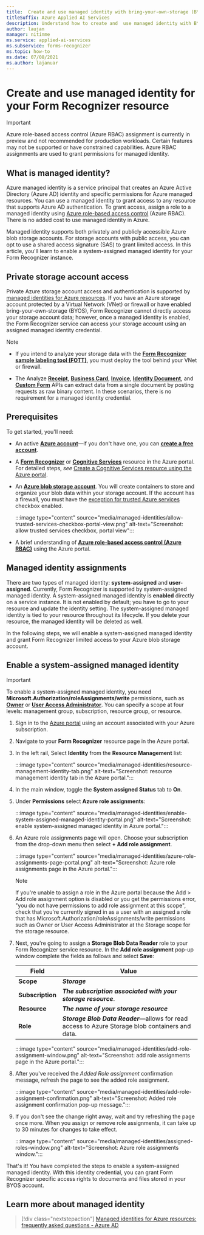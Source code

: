 ```yaml
---
title:  Create and use managed identity with bring-your-own-storage (BYOS) 
titleSuffix: Azure Applied AI Services
description: Understand how to create and  use managed identity with BYOS accounts
author: laujan
manager: nitinme
ms.service: applied-ai-services
ms.subservice: forms-recognizer
ms.topic: how-to
ms.date: 07/08/2021
ms.author: lajanuar
---
```


# Create and use managed identity for your Form Recognizer resource

> [!IMPORTANT]
> Azure role-based access control (Azure RBAC) assignment is currently in preview and not recommended for production workloads. Certain features may not be supported or have constrained capabilities. Azure RBAC assignments are used to grant permissions for managed identity.

## What is managed identity?

Azure managed identity is a service principal that creates an Azure Active Directory (Azure AD) identity and specific permissions for Azure managed resources. You can use a managed identity to grant access to any resource that supports Azure AD authentication. To grant access, assign a role to a managed identity using [Azure role-based access control](../../role-based-access-control/overview.md) (Azure RBAC).  There is no added cost to use managed identity in Azure.

Managed identity supports both privately and publicly accessible Azure blob storage accounts.  For storage accounts with public access, you can opt to use a shared access signature (SAS) to grant limited access.   In this article, you'll learn to enable a system-assigned managed identity for your Form Recognizer instance.

## Private storage account access

 Private Azure storage account access and authentication is supported by [managed identities for Azure resources](../../active-directory/managed-identities-azure-resources/overview.md). If you have an Azure storage account protected by a Virtual Network (VNet) or firewall or have enabled bring-your-own-storage (BYOS), Form Recognizer cannot directly access your storage account data; however, once a managed identity is enabled, the Form Recognizer service can access your storage account using an assigned managed identity credential.

> [!NOTE]
>
> * If you intend to analyze your storage data with the [**Form Recognizer sample labeling tool (FOTT)**](https://fott-2-1.azurewebsites.net/), you must deploy the tool behind your VNet or firewall.
>
> * The  Analyze [**Receipt**](https://westus.dev.cognitive.microsoft.com/docs/services/form-recognizer-api-v2-1/operations/AnalyzeReceiptAsync), [**Business Card**](https://westus.dev.cognitive.microsoft.com/docs/services/form-recognizer-api-v2-1/operations/AnalyzeBusinessCardAsync), [**Invoice**](https://westus.dev.cognitive.microsoft.com/docs/services/form-recognizer-api-v2-1/operations/5ed8c9843c2794cbb1a96291), [**Identity Document**](https://westus.dev.cognitive.microsoft.com/docs/services/form-recognizer-api-v2-1/operations/5f74a7738978e467c5fb8707), and [**Custom Form**](https://westus.dev.cognitive.microsoft.com/docs/services/form-recognizer-api-v2-1/operations/AnalyzeWithCustomForm) APIs can extract data from a single document by posting requests as raw binary content. In these scenarios, there is no requirement for a managed identity credential.

## Prerequisites

To get started, you'll need:

* An active [**Azure account**](https://azure.microsoft.com/free/cognitive-services/)—if you don't have one, you can [**create a free account**](https://azure.microsoft.com/free/).

* A [**Form Recognizer**](https://ms.portal.azure.com/#create/Microsoft.CognitiveServicesTextTranslation) or [**Cognitive Services**](https://ms.portal.azure.com/#create/Microsoft.CognitiveServicesAllInOne) resource in the Azure portal. For detailed steps, _see_ [Create a Cognitive Services resource using the Azure portal](../cognitive-services-apis-create-account.md?tabs=multiservice%2cwindows).

* An [**Azure blob storage account**](https://ms.portal.azure.com/#create/Microsoft.StorageAccount-ARM). You will create containers to store and organize your blob data within your storage account. If the account has a firewall, you must have the [exception for trusted Azure services](../../storage/common/storage-network-security.md?tabs=azure-portal#manage-exceptions) checkbox enabled.

    :::image type="content" source="media/managed-identities/allow-trusted-services-checkbox-portal-view.png" alt-text="Screenshot: allow trusted services checkbox, portal view":::

* A brief understanding of [**Azure role-based access control (Azure RBAC)**](../../role-based-access-control/role-assignments-portal.md) using the Azure portal.

## Managed identity assignments

There are two types of managed identity: **system-assigned** and **user-assigned**. Currently, Form Recognizer is supported by system-assigned managed identity. A system-assigned managed identity is **enabled** directly on a service instance. It is not enabled by default; you have to go to your resource and update the identity setting. The system-assigned managed identity is tied to your resource throughout its lifecycle. If you delete your resource, the managed identity will be deleted as well.

In the following steps, we will enable a system-assigned managed identity and grant Form Recognizer limited access to your Azure blob storage account.

## Enable a system-assigned managed identity

>[!IMPORTANT]
>
> To enable a system-assigned managed identity, you need **Microsoft.Authorization/roleAssignments/write** permissions, such as [**Owner**](../../role-based-access-control/built-in-roles.md#owner) or [**User Access Administrator**](../../role-based-access-control/built-in-roles.md#user-access-administrator). You can specify a scope at four levels: management group, subscription, resource group, or resource.

1. Sign in to the [Azure portal](https://portal.azure.com) using an account associated with your Azure subscription.

1. Navigate to your **Form Recognizer** resource page in the Azure portal.

1. In the left rail, Select **Identity** from the **Resource Management** list:

    :::image type="content" source="media/managed-identities/resource-management-identity-tab.png" alt-text="Screenshot: resource management identity tab in the Azure portal.":::

1. In the main window, toggle the **System assigned Status** tab to **On**.

1. Under **Permissions** select **Azure role assignments**:

    :::image type="content" source="media/managed-identities/enable-system-assigned-managed-identity-portal.png" alt-text="Screenshot: enable system-assigned managed identity in Azure portal.":::

1. An Azure role assignments page will open. Choose your subscription from the drop-down menu then select **&plus; Add role assignment**.

    :::image type="content" source="media/managed-identities/azure-role-assignments-page-portal.png" alt-text="Screenshot: Azure role assignments page in the Azure portal.":::

    > [!NOTE]
    >
    > If you're unable to assign a role in the Azure portal because the Add > Add role assignment option is disabled or you get the permissions error, "you do not have permissions to add role assignment at this scope", check that you're currently signed in as a user with an assigned a role that has Microsoft.Authorization/roleAssignments/write permissions such as Owner or User Access Administrator at the Storage scope for the storage resource.

 7. Next, you're going to assign a **Storage Blob Data Reader** role to your Form Recognizer service resource. In the **Add role assignment** pop-up window complete the fields as follows and select **Save**:

    | Field | Value|
    |------|--------|
    |**Scope**| ***Storage***|
    |**Subscription**| ***The subscription associated with your storage resource***.|
    |**Resource**| ***The name of your storage resource***|
    |**Role** | ***Storage Blob Data Reader***—allows for read access to Azure Storage blob containers and data.|

     :::image type="content" source="media/managed-identities/add-role-assignment-window.png" alt-text="Screenshot: add role assignments page in the Azure portal.":::

1. After you've received the _Added Role assignment_ confirmation message, refresh the page to see the added role assignment.

    :::image type="content" source="media/managed-identities/add-role-assignment-confirmation.png" alt-text="Screenshot: Added role assignment confirmation pop-up message.":::

1. If you don't see the change right away, wait and try refreshing the page once more. When you assign or remove role assignments, it can take up to 30 minutes for changes to take effect.

    :::image type="content" source="media/managed-identities/assigned-roles-window.png" alt-text="Screenshot: Azure role assignments window.":::

 That's it! You have completed the steps to enable a system-assigned managed identity. With this identity credential, you can grant Form Recognizer specific access rights to documents and files stored in your BYOS account.

## Learn more about  managed identity

> [!div class="nextstepaction"]
> [Managed identities for Azure resources: frequently asked questions - Azure AD](../../active-directory/managed-identities-azure-resources/managed-identities-faq.md)